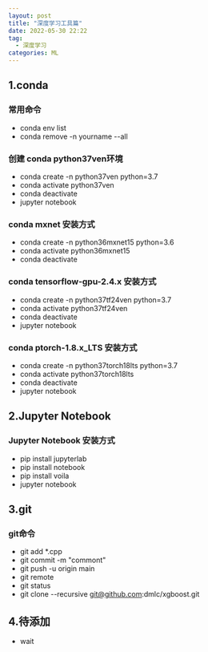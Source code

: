 ```yaml
---
layout: post
title: "深度学习工具篇"
date: 2022-05-30 22:22
tag:
  - 深度学习
categories: ML
---
```


## 1.conda

### 常用命令
- conda env list 
- conda remove -n yourname --all


### 创建 conda python37ven环境
- conda create -n python37ven python=3.7
- conda activate python37ven
- conda deactivate
- jupyter notebook

### conda mxnet 安装方式

- conda create -n python36mxnet15 python=3.6
- conda activate python36mxnet15
- conda deactivate

### conda tensorflow-gpu-2.4.x 安装方式
- conda create -n python37tf24ven python=3.7
- conda activate python37tf24ven
- conda deactivate
- jupyter notebook


### conda ptorch-1.8.x_LTS 安装方式
- conda create -n python37torch18lts python=3.7
- conda activate python37torch18lts
- conda deactivate
- jupyter notebook

## 2.Jupyter Notebook

### Jupyter Notebook 安装方式
- pip install jupyterlab
- pip install notebook
- pip install voila
- jupyter notebook

## 3.git

### git命令
- git add *.cpp
- git commit -m "commont"
- git push -u origin main
- git remote
- git status
- git clone --recursive git@github.com:dmlc/xgboost.git


## 4.待添加
- wait
